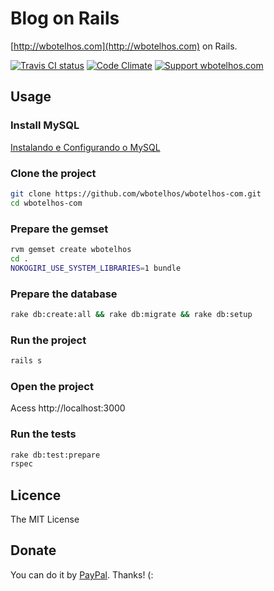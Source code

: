 # Blog on Rails

[http://wbotelhos.com](http://wbotelhos.com) on Rails.

[![Travis CI status](https://travis-ci.org/wbotelhos/wbotelhos-com.png?branch=master)](https://travis-ci.org/wbotelhos/wbotelhos-com "Travis CI")
[![Code Climate](https://codeclimate.com/github/wbotelhos/wbotelhos-com.png)](https://codeclimate.com/github/wbotelhos/wbotelhos-com "Code Climate")
[![Support wbotelhos.com](http://img.shields.io/gittip/wbotelhos.svg)](https://www.gittip.com/wbotelhos "Git Tip")

## Usage

### Install MySQL

[Instalando e Configurando o MySQL](http://wbotelhos.com/2012/10/17/instalando-e-configurando-o-mysql)

### Clone the project

```bash
git clone https://github.com/wbotelhos/wbotelhos-com.git
cd wbotelhos-com
```

### Prepare the gemset

```bash
rvm gemset create wbotelhos
cd .
NOKOGIRI_USE_SYSTEM_LIBRARIES=1 bundle
```

### Prepare the database

```bash
rake db:create:all && rake db:migrate && rake db:setup
```

### Run the project

```bash
rails s
```

### Open the project

Acess http://localhost:3000

### Run the tests

```bash
rake db:test:prepare
rspec
```

## Licence

The MIT License

## Donate

You can do it by [PayPal](https://www.paypal.com/cgi-bin/webscr?cmd=_donations&business=X8HEP2878NDEG&item_name=Blog-BR). Thanks! (:
